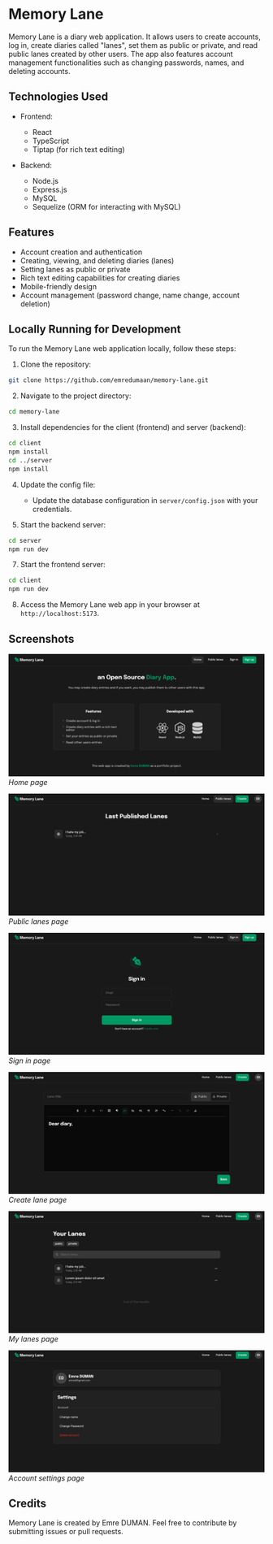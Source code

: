 # Memory Lane

Memory Lane is a diary web application. It allows users to create accounts, log in, create diaries called "lanes", set them as public or private, and read public lanes created by other users. The app also features account management functionalities such as changing passwords, names, and deleting accounts. 

## Technologies Used

- Frontend:
  - React
  - TypeScript
  - Tiptap (for rich text editing)
  
- Backend:
  - Node.js
  - Express.js
  - MySQL
  - Sequelize (ORM for interacting with MySQL)
  
## Features

- Account creation and authentication
- Creating, viewing, and deleting diaries (lanes)
- Setting lanes as public or private
- Rich text editing capabilities for creating diaries
- Mobile-friendly design
- Account management (password change, name change, account deletion)

## Locally Running for Development

To run the Memory Lane web application locally, follow these steps:

1. Clone the repository:

```bash
git clone https://github.com/emredumaan/memory-lane.git
```

2. Navigate to the project directory:

```bash
cd memory-lane
```

3. Install dependencies for the client (frontend) and server (backend):

```bash
cd client
npm install
cd ../server
npm install
```

4. Update the config file:
   - Update the database configuration in `server/config.json` with your credentials.

6. Start the backend server:

```bash
cd server
npm run dev
```

7. Start the frontend server:

```bash
cd client
npm run dev
```

8. Access the Memory Lane web app in your browser at `http://localhost:5173`.

## Screenshots

![Screenshot 1](screenshots/sc1.png)
*Home page*

![Screenshot 2](screenshots/sc2.png)
*Public lanes page*

![Screenshot 3](screenshots/sc3.png)
*Sign in page*

![Screenshot 4](screenshots/sc4.png)
*Create lane page*

![Screenshot 5](screenshots/sc5.png)
*My lanes page*

![Screenshot 6](screenshots/sc6.png)
*Account settings page*

## Credits

Memory Lane is created by Emre DUMAN. Feel free to contribute by submitting issues or pull requests.
